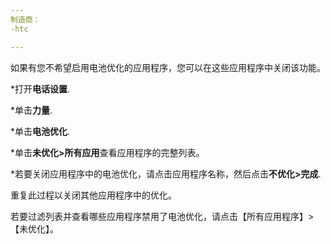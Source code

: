 ```yaml
---
制造商：
-htc

---
```


如果有您不希望启用电池优化的应用程序，您可以在这些应用程序中关闭该功能。

*打开**电话设置**.

*单击**力量**.

*单击**电池优化**.

*单击**未优化>所有应用**查看应用程序的完整列表。

*若要关闭应用程序中的电池优化，请点击应用程序名称，然后点击**不优化>完成**.

重复此过程以关闭其他应用程序中的优化。

若要过滤列表并查看哪些应用程序禁用了电池优化，请点击【所有应用程序】>【未优化】。
